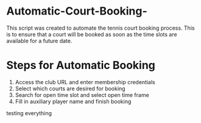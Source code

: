# Automatic-Court-Booking-
This script was created to automate the tennis court booking process. This is to ensure that a court will be booked as soon as the time slots are available for a future date.

# Steps for Automatic Booking
1. Access the club URL and enter membership credentials
2. Select which courts are desired for booking
3. Search for open time slot and select open time frame
4. Fill in auxiliary player name and finish booking

testing everything


